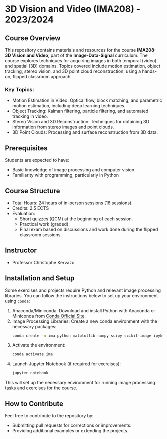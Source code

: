 # 3D Vision and Video (IMA208) - 2023/2024

## Course Overview

This repository contains materials and resources for the course **IMA208: 3D Vision and Video**, part of the **Image-Data-Signal** curriculum. The course explores techniques for acquiring images in both temporal (video) and spatial (3D) domains. Topics covered include motion estimation, object tracking, stereo vision, and 3D point cloud reconstruction, using a hands-on, flipped classroom approach.

### Key Topics:

- Motion Estimation in Video: Optical flow, block matching, and parametric motion estimation, including deep learning techniques.
- Object Tracking: Kalman filtering, particle filtering, and automated tracking in video.
- Stereo Vision and 3D Reconstruction: Techniques for obtaining 3D information from stereo images and point clouds.
- 3D Point Clouds: Processing and surface reconstruction from 3D data.

## Prerequisites

Students are expected to have:
- Basic knowledge of image processing and computer vision
- Familiarity with programming, particularly in Python

## Course Structure

- Total Hours: 24 hours of in-person sessions (16 sessions).
- Credits: 2.5 ECTS
- Evaluation: 
  - Short quizzes (QCM) at the beginning of each session.
  - Practical work (graded).
  - Final exam based on discussions and work done during the flipped classroom sessions.

## Instructor

- Professor Christophe Kervazo

## Installation and Setup

Some exercises and projects require Python and relevant image processing libraries. You can follow the instructions below to set up your environment using `conda`:

1. Anaconda/Miniconda: Download and install Python with Anaconda or Miniconda from [Conda Official Site](https://docs.conda.io/en/latest/).
2. Image Processing Libraries: Create a new conda environment with the necessary packages:
   ```bash
   conda create -n ima python matplotlib numpy scipy scikit-image ipykernel pandas scikit-learn jupyter tqdm bokeh opencv munkres
   ```
3. Activate the environment:
   ```bash
   conda activate ima
   ```
4. Launch Jupyter Notebook (if required for exercises):
   ```bash
   jupyter notebook
   ```

This will set up the necessary environment for running image processing tasks and exercises for the course.

## How to Contribute

Feel free to contribute to the repository by:
- Submitting pull requests for corrections or improvements.
- Providing additional examples or extending the projects.
